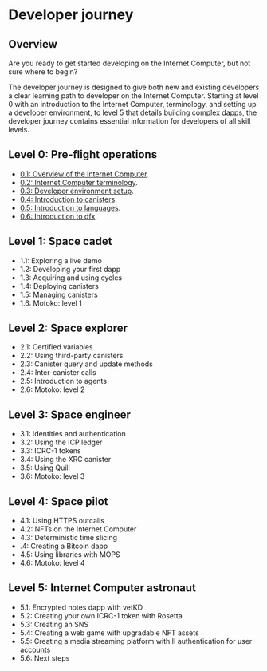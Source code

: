 # Developer journey

## Overview

Are you ready to get started developing on the Internet Computer, but not sure where to begin? 

The developer journey is designed to give both new and existing developers a clear learning path to developer on the Internet Computer. Starting at level 0 with an introduction to the Internet Computer, terminology, and setting up a developer environment, to level 5 that details building complex dapps, the developer journey contains essential information for developers of all skill levels. 


## Level 0: Pre-flight operations

- [0.1: Overview of the Internet Computer](level-0/01-ic-overview.md).
- [0.2: Internet Computer terminology](level-0/02-ic-terms.md).
- [0.3: Developer environment setup](level-0/03-dev-env.md).
- [0.4: Introduction to canisters](level-0/04-intro-canisters.md).
- [0.5: Introduction to languages](level-0/05-intro-languages.md).
- [0.6: Introduction to dfx](level-0/06-intro-dfx.md).

## Level 1: Space cadet

- 1.1: Exploring a live demo
- 1.2: Developing your first dapp 
- 1.3: Acquiring and using cycles
- 1.4: Deploying canisters
- 1.5: Managing canisters
- 1.6: Motoko: level 1

## Level 2: Space explorer

- 2.1: Certified variables
- 2.2: Using third-party canisters
- 2.3: Canister query and update methods
- 2.4: Inter-canister calls
- 2.5: Introduction to agents
- 2.6: Motoko: level 2

## Level 3: Space engineer 

- 3.1: Identities and authentication
- 3.2: Using the ICP ledger
- 3.3: ICRC-1 tokens
- 3.4: Using the XRC canister
- 3.5: Using Quill 
- 3.6: Motoko: level 3

## Level 4: Space pilot

- 4.1: Using HTTPS outcalls
- 4.2: NFTs on the Internet Computer
- 4.3: Deterministic time slicing
- .4: Creating a Bitcoin dapp
- 4.5: Using libraries with MOPS
- 4.6: Motoko: level 4

## Level 5: Internet Computer astronaut 

- 5.1: Encrypted notes dapp with vetKD
- 5.2: Creating your own ICRC-1 token with Rosetta
- 5.3: Creating an SNS
- 5.4: Creating a web game with upgradable NFT assets
- 5.5: Creating a media streaming platform with II authentication for user accounts
- 5.6: Next steps
